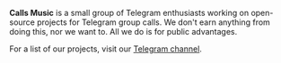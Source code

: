 **Calls Music** is a small group of Telegram enthusiasts working on open-source projects for Telegram group calls.
We don't earn anything from doing this, nor we want to.
All we do is for public advantages.

For a list of our projects, visit our [Telegram channel](https://t.me/callsmusic).
